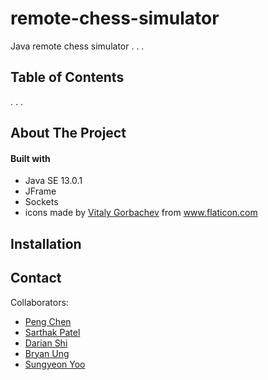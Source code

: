 # remote-chess-simulator
Java remote chess simulator
.
.
.

## Table of Contents 
.
.
.

## About The Project

#### Built with
- Java SE 13.0.1
- JFrame
- Sockets
- icons made by [Vitaly Gorbachev](https://www.flaticon.com/authors/vitaly-gorbachev) from www.flaticon.com 

## Installation

## Contact
Collaborators:
 - [Peng Chen](https://github.com/434782484)
 - [Sarthak Patel](https://github.com/sarthak263)
 - [Darian Shi](https://github.com/dariansh1)
 - [Bryan Ung](https://github.com/bu35)
 - [Sungyeon Yoo](https://github.com/sungyeonu/)

## 

